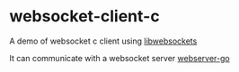 # websocket-client-c
A demo of websocket c client using [libwebsockets](https://libwebsockets.org/)

It can communicate with a websocket server [webserver-go](https://github.com/ityuhui/webserver-go)
